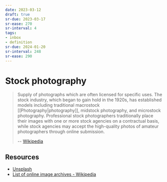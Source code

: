 ```yaml
---
date: 2023-03-12
draft: true
sr-due: 2023-03-17
sr-ease: 270
sr-interval: 4
tags:
- inbox
- definition
sr-due: 2024-01-20
sr-interval: 248
sr-ease: 290
---
```


# Stock photography

> Supply of photographs which are often licensed for specific uses. The stock
> industry, which began to gain hold in the 1920s, has established models
> including traditional macrostock [[Photography|photography]], midstock
> photography, and microstock photography. Professional stock photographers
> traditionally place their images with one or more stock agencies on a
> contractual basis, while stock agencies may accept the high-quality photos of
> amateur photographers through online submission.
>
> -- [Wikipedia](https://en.wikipedia.org/wiki/Stock_photography)

## Resources

- [Unsplash](https://unsplash.com/)
- [List of online image archives - Wikipedia](https://en.wikipedia.org/wiki/List_of_online_image_archives)
